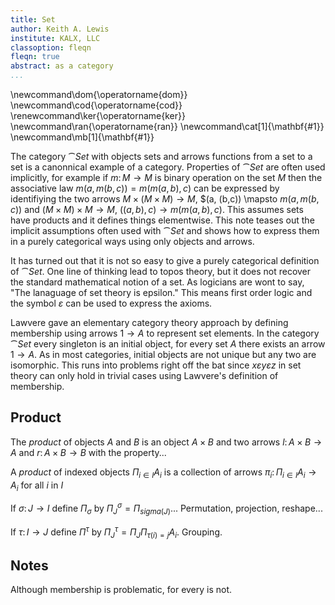 ```yaml
---
title: Set
author: Keith A. Lewis
institute: KALX, LLC
classoption: fleqn
fleqn: true
abstract: as a category
...
```


\newcommand\dom{\operatorname{dom}}
\newcommand\cod{\operatorname{cod}}
\renewcommand\ker{\operatorname{ker}}
\newcommand\ran{\operatorname{ran}}
\newcommand\cat[1]{\mathbf{#1}}
\newcommand\mb[1]{\mathbf{#1}}

The category $\cat{Set}$ with objects sets and arrows functions from a set to a set
is a canonnical example of a category.
Properties of $\cat{Set}$ are often used implicitly, for example if $m\colon M\to M$
is binary operation on the set $M$ then the associative law $m(a,m(b,c)) = m(m(a,b),c)$
can be expressed by identifiying the two arrows $M\times (M\times M)\to M$,
$(a, (b,c)) \mapsto $m(a,m(b,c))$ and $(M\times M)\times M\to M$, $((a,b),c)
\to m(m(a,b),c)$. This assumes sets have products and it defines things elementwise.
This note teases out the implicit assumptions often used with $\cat{Set}$ and
shows how to express them in a purely categorical ways using only objects and arrows.

It has turned out that it is not so easy to give a purely categorical definition of
$\cat{Set}$. One line of thinking lead to topos theory, but it does not recover
the standard mathematical notion of a set. As logicians are wont to say,
"The lanaguage of set theory is epsilon." This means first order logic and the
symbol $ε$ can be used to express the axioms.

Lawvere gave an elementary category theory approach by defining membership using
arrows $1\to A$ to represent set elements. In the category $\cat{Set}$ every
singleton is an initial object,
for every set $A$ there exists an arrow $1\to A$.
As in most categories, initial objects are not unique but any two are isomorphic.
This runs into problems right off the bat since $x ε y ε z$ in set theory
can only hold in trivial cases using Lawvere's definition of membership.

## Product

The _product_ of objects $A$ and $B$ is an object $A\times B$ and two arrows
$l\colon A\times B\to A$ and $r\colon A\times B\to B$ with the property...

A _product_ of indexed objects $\Pi_{i\in I} A_i$ is a collection of arrows $π_i\colon \Pi_{i\in I}A_i\to A_i$
for all $i$ in $I$

If $σ\colon J\to I$ define $\Pi_σ$ by $\Pi^σ_J = \Pi_{sigma(J)}$...
Permutation, projection, reshape...

If $τ\colon I\to J$ define $\Pi^τ$ by $\Pi^τ_J = \Pi_J \Pi_{τ(i) = j} A_i$.
Grouping.

## Notes

Although membership is problematic, for every is not.
